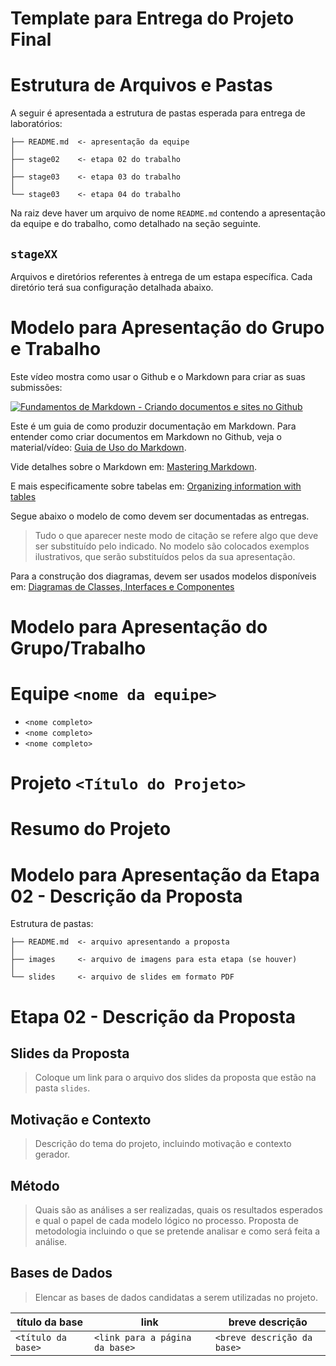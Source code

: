 # Template para Entrega do Projeto Final

# Estrutura de Arquivos e Pastas

A seguir é apresentada a estrutura de pastas esperada para entrega de laboratórios:

~~~
├── README.md  <- apresentação da equipe
│
├── stage02    <- etapa 02 do trabalho
│
├── stage03    <- etapa 03 do trabalho
│
└── stage03    <- etapa 04 do trabalho
~~~

Na raiz deve haver um arquivo de nome `README.md` contendo a apresentação da equipe e do trabalho, como detalhado na seção seguinte.

## `stageXX`

Arquivos e diretórios referentes à entrega de um estapa específica. Cada diretório terá sua configuração detalhada abaixo.

# Modelo para Apresentação do Grupo e Trabalho

Este vídeo mostra como usar o Github e o Markdown para criar as suas submissões:

[![Fundamentos de Markdown - Criando documentos e sites no Github](http://img.youtube.com/vi/fDyGs18_ITQ/0.jpg)](https://youtu.be/fDyGs18_ITQ)

Este é um guia de como produzir documentação em Markdown. Para entender como criar documentos em Markdown no Github, veja o material/vídeo:
[Guia de Uso do Markdown](https://github.com/mc-unicamp/oficinas/tree/master/docs).

Vide detalhes sobre o Markdown em: [Mastering Markdown](https://guides.github.com/features/mastering-markdown/).

E mais especificamente sobre tabelas em: [Organizing information with tables](https://help.github.com/en/articles/organizing-information-with-tables)

Segue abaixo o modelo de como devem ser documentadas as entregas.
> Tudo o que aparecer neste modo de citação se refere algo que deve ser substituído pelo indicado. No modelo são colocados exemplos ilustrativos, que serão substituídos pelos da sua apresentação.

Para a construção dos diagramas, devem ser usados modelos disponíveis em: [Diagramas de Classes, Interfaces e Componentes](https://docs.google.com/presentation/d/1ML3WrnDtzh-4wqLmdXN9au1TBIwEqo7TIbMLNOYSMAI/edit?usp=sharing)
# Modelo para Apresentação do Grupo/Trabalho

# Equipe `<nome da equipe>`
* `<nome completo>`
* `<nome completo>`
* `<nome completo>`

# Projeto `<Título do Projeto>`

# Resumo do Projeto
> <texto resumindo o projeto>

# Modelo para Apresentação da Etapa 02 - Descrição da Proposta

Estrutura de pastas:

~~~
├── README.md  <- arquivo apresentando a proposta
│
├── images     <- arquivo de imagens para esta etapa (se houver)
│
└── slides     <- arquivo de slides em formato PDF
~~~

# Etapa 02 - Descrição da Proposta

## Slides da Proposta

> Coloque um link para o arquivo dos slides da proposta que estão na pasta `slides`.

## Motivação e Contexto

> Descrição do tema do projeto, incluindo motivação e contexto gerador.

## Método

> Quais são as análises a ser realizadas, quais os resultados esperados e qual o papel de cada modelo lógico no processo. Proposta de metodologia incluindo o que se pretende analisar e como será feita a análise.

## Bases de Dados
> Elencar as bases de dados candidatas a serem utilizadas no projeto.

título da base | link | breve descrição
----- | ----- | -----
`<título da base>` | `<link para a página da base>` | `<breve descrição da base>`